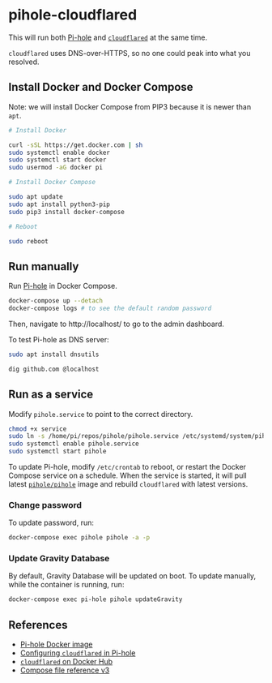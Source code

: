 # pihole-cloudflared

This will run both [Pi-hole](https://pi-hole.net/) and [`cloudflared`](https://hub.docker.com/r/cloudflare/cloudflared) at the same time.

`cloudflared` uses DNS-over-HTTPS, so no one could peak into what you resolved.

## Install Docker and Docker Compose

Note: we will install Docker Compose from PIP3 because it is newer than `apt`.

```sh
# Install Docker

curl -sSL https://get.docker.com | sh
sudo systemctl enable docker
sudo systemctl start docker
sudo usermod -aG docker pi

# Install Docker Compose

sudo apt update
sudo apt install python3-pip
sudo pip3 install docker-compose

# Reboot

sudo reboot
```

## Run manually

Run [Pi-hole](https://pi-hole.net/) in Docker Compose.

```sh
docker-compose up --detach
docker-compose logs # to see the default random password
```

Then, navigate to http://localhost/ to go to the admin dashboard.

To test Pi-hole as DNS server:

```sh
sudo apt install dnsutils

dig github.com @localhost
```

## Run as a service

Modify `pihole.service` to point to the correct directory.

```sh
chmod +x service
sudo ln -s /home/pi/repos/pihole/pihole.service /etc/systemd/system/pihole.service
sudo systemctl enable pihole.service
sudo systemctl start pihole
```

To update Pi-hole, modify `/etc/crontab` to reboot, or restart the Docker Compose service on a schedule. When the service is started, it will pull latest [`pihole/pihole`](https://hub.docker.com/r/pihole/pihole) image and rebuild `cloudflared` with latest versions.

### Change password

To update password, run:

```sh
docker-compose exec pihole pihole -a -p
```

### Update Gravity Database

By default, Gravity Database will be updated on boot. To update manually, while the container is running, run:

```sh
docker-compose exec pi-hole pihole updateGravity
```

## References

- [Pi-hole Docker image](https://github.com/pi-hole/docker-pi-hole)
- [Configuring `cloudflared` in Pi-hole](https://docs.pi-hole.net/guides/dns/cloudflared/#configuring-cloudflared-to-run-on-startup)
- [`cloudflared` on Docker Hub](https://hub.docker.com/r/cloudflare/cloudflared)
- [Compose file reference v3](https://docs.docker.com/compose/compose-file/compose-file-v3/)
